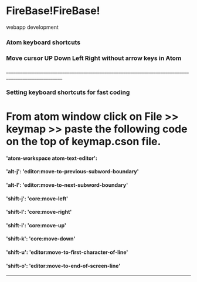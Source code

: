 <h1> FireBase!FireBase! </h1>
webapp development

<h3> Atom keyboard shortcuts </h3>
<h3> Move cursor UP Down Left Right without arrow keys in Atom </h3>
______________________________________________________________________________________________________
<h3> Setting keyboard shortcuts for fast coding </h3>

<h1> From atom window click on File >> keymap >> paste the following code on the top of keymap.cson file. </h1>


<h4>'atom-workspace atom-text-editor':</h4>
 <h4> 'alt-j': 'editor:move-to-previous-subword-boundary'</h4>
  <h4>'alt-l': 'editor:move-to-next-subword-boundary'</h4>
 <h4> 'shift-j': 'core:move-left'</h4>
<h4>  'shift-l': 'core:move-right'</h4>
 <h4> 'shift-i': 'core:move-up'</h4>
 <h4> 'shift-k': 'core:move-down'</h4>
 <h4> 'shift-u': 'editor:move-to-first-character-of-line'</h4>
 <h4> 'shift-o': 'editor:move-to-end-of-screen-line'</h4>

  
______________________________________________________________________________________________________
